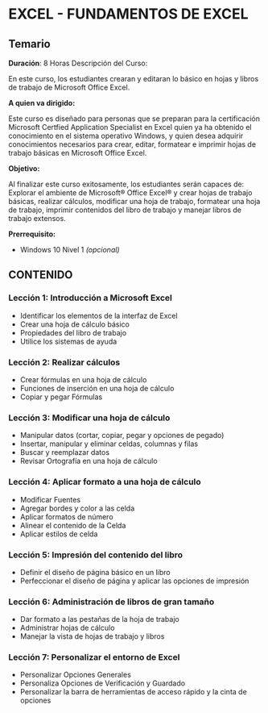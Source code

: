 # EXCEL - FUNDAMENTOS DE EXCEL
## Temario

**Duración**: 8 Horas Descripción del Curso:

En este curso, los estudiantes crearan y editaran lo básico en hojas y libros de trabajo de Microsoft Office Excel.

**A quien va dirigido:**

Este curso es diseñado para personas que se preparan para la certificación Microsoft Certfied Application Specialist en Excel quien ya ha obtenido el conocimiento en el sistema operativo Windows, y quien desea adquirir conocimientos necesarios para crear, editar, formatear e imprimir hojas de trabajo básicas en Microsoft Office Excel.

**Objetivo:**

Al finalizar este curso exitosamente, los estudiantes serán capaces de: Explorar el ambiente de Microsoft® Office Excel® y crear hojas de trabajo básicas, realizar cálculos, modificar una hoja de trabajo, formatear una hoja de trabajo, imprimir contenidos del libro de trabajo y manejar libros de trabajo extensos.

**Prerrequisito:**
* Windows 10 Nivel 1 *(opcional)*
  

## CONTENIDO 
### Lección 1: Introducción a Microsoft Excel

* Identificar los elementos de la interfaz de Excel
* Crear una hoja de cálculo básico
* Propiedades del libro de trabajo
* Utilice los sistemas de ayuda
  
### Lección 2: Realizar cálculos

* Crear fórmulas en una hoja de cálculo
* Funciones de inserción en una hoja de cálculo
* Copiar y pegar Fórmulas
  
### Lección 3: Modificar una hoja de cálculo

* Manipular datos (cortar, copiar, pegar y opciones de pegado)
* Insertar, manipular y eliminar celdas, columnas y filas
* Buscar y reemplazar datos
* Revisar Ortografía en una hoja de cálculo
  
### Lección 4: Aplicar formato a una hoja de cálculo

* Modificar Fuentes
* Agregar bordes y color a las celda
* Aplicar formatos de número
* Alinear el contenido de la Celda
* Aplicar estilos de celda
  
### Lección 5: Impresión del contenido del libro

* Definir el diseño de página básico en un libro
* Perfeccionar el diseño de página y aplicar las opciones de
impresión

### Lección 6: Administración de libros de gran tamaño

* Dar formato a las pestañas de la hoja de trabajo
* Administrar hojas de cálculo
* Manejar la vista de hojas de trabajo y libros

### Lección 7: Personalizar el entorno de Excel

* Personalizar Opciones Generales
* Personaliza Opciones de Verificación y Guardado
* Personalizar la barra de herramientas de acceso rápido y la
cinta de opciones
